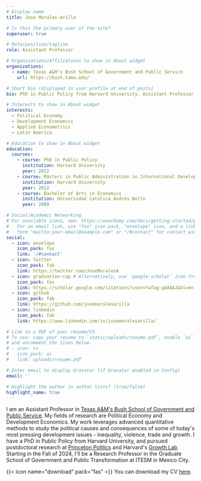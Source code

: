 ```yaml
---
# Display name
title: Jose Morales-Arilla

# Is this the primary user of the site?
superuser: true

# Role/position/tagline
role: Assistant Professor

# Organizations/Affiliations to show in About widget
organizations:
  - name: Texas A&M's Bush School of Government and Public Service
    url: https://bush.tamu.edu/

# Short bio (displayed in user profile at end of posts)
bio: PhD in Public Policy from Harvard University. Assistant Professor at the Bush School of Government in Texas A&M. 

# Interests to show in About widget
interests:
  - Political Economy
  - Development Economics
  - Applied Econometrics
  - Latin America

# Education to show in About widget
education:
  courses:
    - course: PhD in Public Policy
      institution: Harvard University
      year: 2022
    - course: Masters in Public Administration in International Development
      institution: Harvard University
      year: 2012
    - course: Bachelor of Arts in Economics
      institution: Universidad Católica Andrés Bello
      year: 2009

# Social/Academic Networking
# For available icons, see: https://wowchemy.com/docs/getting-started/page-builder/#icons
#   For an email link, use "fas" icon pack, "envelope" icon, and a link in the
#   form "mailto:your-email@example.com" or "/#contact" for contact widget.
social:
  - icon: envelope
    icon_pack: fas
    link: '/#contact'
  - icon: twitter
    icon_pack: fab
    link: https://twitter.com/JoseMoralesA
  - icon: graduation-cap # Alternatively, use `google-scholar` icon from `ai` icon pack
    icon_pack: fas
    link: https://scholar.google.com/citations?user=YwTag-gAAAAJ&hl=en
  - icon: github
    icon_pack: fab
    link: https://github.com/josemoralesarilla
  - icon: linkedin
    icon_pack: fab
    link: https://www.linkedin.com/in/josemoralesarilla/

# Link to a PDF of your resume/CV.
# To use: copy your resume to `static/uploads/resume.pdf`, enable `ai` icons in `params.toml`,
# and uncomment the lines below.
# - icon: cv
#   icon_pack: ai
#   link: uploads/resume.pdf

# Enter email to display Gravatar (if Gravatar enabled in Config)
email: ''

# Highlight the author in author lists? (true/false)
highlight_name: true
---
```


I am an Assistant Professor in [Texas A&M's Bush School of Government and Public Service](https://bush.tamu.edu/). My fields of research are Political Economy and Development Economics. My work leverages advanced quantitative methods to study the political causes and consequences of some of today's most pressing development issues - inequality, violence, trade and growth. I have a PhD in Public Policy from Harvard University, and pursued postdoctoral research at [Princeton Politics](https://politics.princeton.edu/) and Harvard's [Growth Lab](https://growthlab.cid.harvard.edu/). Starting in the Fall of 2024, I'll be a Research Professor in the Graduate School of Government and Public Transformation at ITESM in Mexico City.

{{< icon name="download" pack="fas" >}} You can download my CV [here](uploads/resume.pdf).
